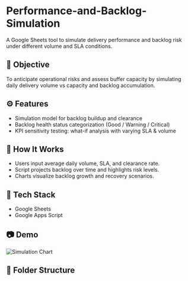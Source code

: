 # Performance-and-Backlog-Simulation
A Google Sheets tool to simulate delivery performance and backlog risk under different volume and SLA conditions.

## 📌 Objective
To anticipate operational risks and assess buffer capacity by simulating daily delivery volume vs capacity and backlog accumulation.

## ⚙️ Features
- Simulation model for backlog buildup and clearance
- Backlog health status categorization (Good / Warning / Critical)
- KPI sensitivity testing: what-if analysis with varying SLA & volume

## 🚀 How It Works
- Users input average daily volume, SLA, and clearance rate.
- Script projects backlog over time and highlights risk levels.
- Charts visualize backlog growth and recovery scenarios.

## 🧰 Tech Stack
- Google Sheets
- Google Apps Script

## 📷 Demo
![Simulation Chart](link-to-screenshot)

## 📂 Folder Structure

